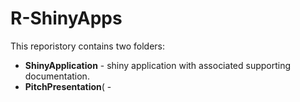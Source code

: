 # R-ShinyApps

This reporistory contains two folders:
- **ShinyApplication**  - shiny application with associated supporting documentation.
- **PitchPresentation**( - 
